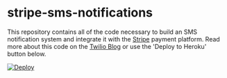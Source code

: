 # stripe-sms-notifications

This repository contains all of the code necessary to build an SMS notification system and integrate it with the [Stripe](https://stripe.com/) payment platform. Read more about this code on the [Twilio Blog](https://www.twilio.com/blog/2017/02/stripe-sms-notifications-via-twilio-heroku-and-python.html) or use the 'Deploy to Heroku' button below.

[![Deploy](https://www.herokucdn.com/deploy/button.svg)](https://heroku.com/deploy)
